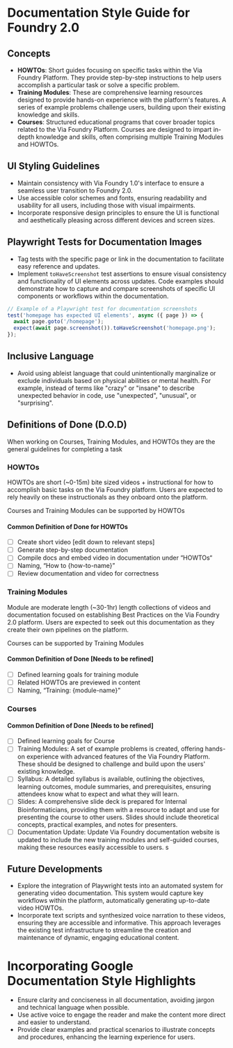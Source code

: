 # Documentation Style Guide for Foundry 2.0

## Concepts

- **HOWTOs**: Short guides focusing on specific tasks within the Via Foundry Platform. They provide step-by-step instructions to help users accomplish a particular task or solve a specific problem.
- **Training Modules**: These are comprehensive learning resources designed to provide hands-on experience with the platform's features. A series of example problems challenge users, building upon their existing knowledge and skills.
- **Courses**: Structured educational programs that cover broader topics related to the Via Foundry Platform. Courses are designed to impart in-depth knowledge and skills, often comprising multiple Training Modules and HOWTOs.

## UI Styling Guidelines

- Maintain consistency with Via Foundry 1.0's interface to ensure a seamless user transition to Foundry 2.0.
- Use accessible color schemes and fonts, ensuring readability and usability for all users, including those with visual impairments.
- Incorporate responsive design principles to ensure the UI is functional and aesthetically pleasing across different devices and screen sizes.

## Playwright Tests for Documentation Images

- Tag tests with the specific page or link in the documentation to facilitate easy reference and updates.
- Implement `toHaveScreenshot` test assertions to ensure visual consistency and functionality of UI elements across updates. Code examples should demonstrate how to capture and compare screenshots of specific UI components or workflows within the documentation.

```javascript
// Example of a Playwright test for documentation screenshots
test('homepage has expected UI elements', async ({ page }) => {
  await page.goto('/homepage');
  expect(await page.screenshot()).toHaveScreenshot('homepage.png');
});
```

## Inclusive Language

- Avoid using ableist language that could unintentionally marginalize or exclude individuals based on physical abilities or mental health. For example, instead of terms like "crazy" or "insane" to describe unexpected behavior in code, use "unexpected", "unusual", or "surprising".

## Definitions of Done (D.O.D)

When working on Courses, Training Modules, and HOWTOs they are the general guidelines for completing a task

### HOWTOs

HOWTOs are short (~0-15m) bite sized videos + instructional for how to accomplish basic tasks on the Via Foundry platform. Users are expected to rely heavily on these instructionals as they onboard onto the platform. 

Courses and Training Modules can be supported by HOWTOs

#### Common Definition of Done for HOWTOs
- [ ] Create short video [edit down to relevant steps]
- [ ] Generate step-by-step documentation
- [ ] Compile docs and embed video in documentation under “HOWTOs“
- [ ] Naming, “How to {how-to-name}”
- [ ] Review documentation and video for correctness

### Training Modules

Module are moderate length (~30-1hr) length collections of videos and documentation focused on establishing Best Practices on the Via Foundry 2.0 platform. Users are expected to seek out this documentation as they create their own pipelines on the platform.

Courses can be supported by Training Modules

#### Common Definition of Done [Needs to be refined]

- [ ] Defined learning goals for training module
- [ ] Related HOWTOs are previewed in content
- [ ] Naming, “Training: {module-name}”

### Courses

#### Common Definition of Done [Needs to be refined]

- [ ] Defined learning goals for Course
- [ ] Training Modules: A set of example problems is created, offering hands-on experience with advanced features of the Via Foundry Platform. These should be designed to challenge and build upon the users' existing knowledge.
- [ ] Syllabus: A detailed syllabus is available, outlining the objectives, learning outcomes, module summaries, and prerequisites, ensuring attendees know what to expect and what they will learn.
- [ ] Slides: A comprehensive slide deck is prepared for Internal Bioinformaticians, providing them with a resource to adapt and use for presenting the course to other users. Slides should include theoretical concepts, practical examples, and notes for presenters.
- [ ] Documentation Update: Update Via Foundry documentation website is updated to include the new training modules and self-guided courses, making these resources easily accessible to users. s

## Future Developments

- Explore the integration of Playwright tests into an automated system for generating video documentation. This system would capture key workflows within the platform, automatically generating up-to-date video HOWTOs.
- Incorporate text scripts and synthesized voice narration to these videos, ensuring they are accessible and informative. This approach leverages the existing test infrastructure to streamline the creation and maintenance of dynamic, engaging educational content.

# Incorporating Google Documentation Style Highlights

- Ensure clarity and conciseness in all documentation, avoiding jargon and technical language when possible.
- Use active voice to engage the reader and make the content more direct and easier to understand.
- Provide clear examples and practical scenarios to illustrate concepts and procedures, enhancing the learning experience for users.
